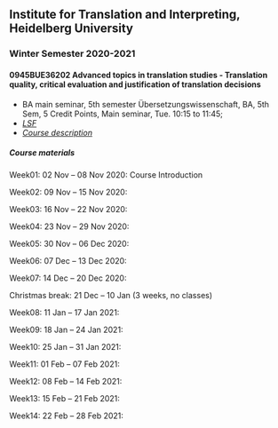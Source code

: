 ## Institute for Translation and Interpreting, Heidelberg University
### Winter Semester 2020-2021
#### 0945BUE36202 Advanced topics in translation studies - Translation quality, critical evaluation and justification of translation decisions
- BA main seminar, 5th semester Übersetzungswissenschaft, BA, 5th Sem, 5 Credit Points, Main seminar, Tue.	10:15 to 11:45;
- [*LSF*](https://lsf.uni-heidelberg.de/qisserver/rds?state=verpublish&status=init&vmfile=no&publishid=320587&moduleCall=webInfo&publishConfFile=webInfo&publishSubDir=veranstaltung)
- [*Course description*](../teach2020-21-WS.md#0945BUE36202)

##### Course materials

Week01: 02 Nov – 08 Nov 2020: Course Introduction  

Week02: 09 Nov – 15 Nov 2020:

Week03: 16 Nov – 22 Nov 2020:

Week04: 23 Nov – 29 Nov 2020:

Week05: 30 Nov – 06 Dec 2020:

Week06: 07 Dec – 13 Dec 2020:

Week07: 14 Dec – 20 Dec 2020:

Christmas break: 21 Dec – 10 Jan (3 weeks, no classes)  

Week08: 11 Jan – 17 Jan 2021:

Week09: 18 Jan – 24 Jan 2021:

Week10: 25 Jan – 31 Jan 2021:

Week11: 01 Feb – 07 Feb 2021:   

Week12: 08 Feb – 14 Feb 2021:

Week13: 15 Feb – 21 Feb 2021:

Week14: 22 Feb – 28 Feb 2021:
